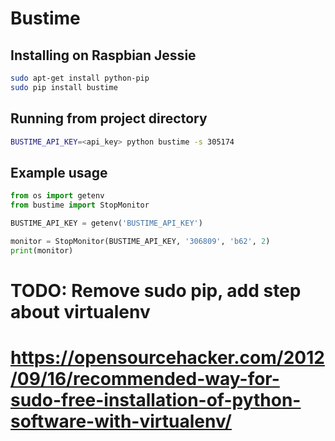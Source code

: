 # Bustime

## Installing on Raspbian Jessie

```sh
sudo apt-get install python-pip
sudo pip install bustime
```

## Running from project directory

```sh
BUSTIME_API_KEY=<api_key> python bustime -s 305174
```

## Example usage

```python
from os import getenv
from bustime import StopMonitor

BUSTIME_API_KEY = getenv('BUSTIME_API_KEY')

monitor = StopMonitor(BUSTIME_API_KEY, '306809', 'b62', 2)
print(monitor)
```

# TODO: Remove sudo pip, add step about virtualenv
# https://opensourcehacker.com/2012/09/16/recommended-way-for-sudo-free-installation-of-python-software-with-virtualenv/
